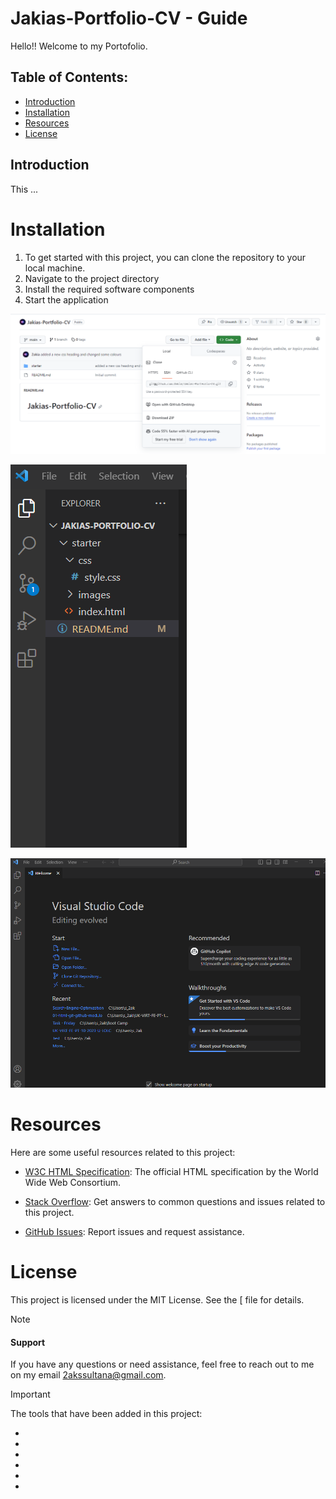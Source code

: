 # Jakias-Portfolio-CV - Guide

Hello!! Welcome to my Portofolio.

## Table of Contents:
* [Introduction](#introduction)
* [Installation](#installation)
* [Resources](#resources)
* [License](#license)


## Introduction

This ...




# Installation

1. To get started with this project, you can clone the repository to your local machine.
2. Navigate to the project directory
3. Install the required software components
4. Start the application

![Example Screenshot 1](./starter/images/Screenshot%201.png)

![Example Screenshot 2](./starter/images/Screenshot%202..png)

![Example Screenshot 3](./starter/images/Screenshot%203.png)  



# Resources 

Here are some useful resources related to this project:

- [W3C HTML Specification](https://www.w3.org/TR/html52/): The official HTML specification by the World Wide Web Consortium.
- [Stack Overflow](https://stackoverflow.com): Get answers to common questions and issues related to this project.

- [GitHub Issues](https://support.github.com/features/issues): Report issues and request assistance.


# License

This project is licensed under the MIT License. See the [     file for details.

> [!NOTE]

#### Support 

If you have any questions or need assistance, feel free to reach out to me on my email 2akssultana@gmail.com.


> [!IMPORTANT]

The tools that have been added in this project:

- 
- 
- 
- 
- 
- 

